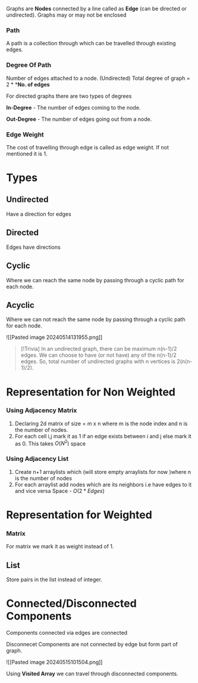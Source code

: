 
Graphs are **Nodes** connected by a line called as **Edge** (can be directed or undirected).
Graphs may or may not be enclosed

### Path

A path is a collection through which can be travelled through existing edges.

### Degree Of Path

Number of edges attached to a node. (Undirected)
Total degree of graph = 2 *  ***No. of edges**

For directed graphs there are two types of degrees

**In-Degree** - The number of edges coming to the node.

**Out-Degree** -  The number of edges going out from a node.


### Edge Weight

The cost of travelling through edge is called as edge weight.
If not mentioned it is 1.

# Types

## Undirected

Have a direction for edges
## Directed

Edges have directions

## Cyclic

Where we can reach the same node by passing through a cyclic path for each node.

## Acyclic

Where we can not reach the same node by passing through a cyclic path for each node.


![[Pasted image 20240514131955.png]]


>[!Trivia]
>In an undirected graph, there can be maximum n(n-1)/2 edges. We can choose to have (or not have) any of the n(n-1)/2 edges. So, total number of undirected graphs with n vertices is 2(n(n-1)/2).  

# Representation for Non Weighted

### Using Adjacency Matrix
1. Declaring 2d matrix of size = m x n where m is the node index and n is the number of nodes.
2. For each cell i,j mark it as 1 if an edge exists between i and j else mark it as 0. 
This takes $O(N^2)$ space

### Using Adjacency List

1. Create n+1 arraylists which (will store empty arraylists for now )where n is the number of nodes
2. For each arraylist add nodes which are its neighbors i.e have edges to it and vice versa
Space - $O(2*Edges)$

# Representation for Weighted

### Matrix
For matrix we mark it as weight instead of 1.

## List

Store pairs in the list instead of integer.



# Connected/Disconnected Components

Components connected via edges are connected

Disconnecet Components are not connected by edge but form part of graph.

![[Pasted image 20240515101504.png]]


Using **Visited Array** we can travel through disconnected components.

